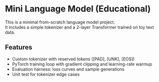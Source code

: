 # Mini Language Model (Educational)

This is a minimal from-scratch language model project.  
It includes a simple tokenizer and a 2-layer Transformer trained on toy text data.

## Features
- Custom tokenizer with reserved tokens ([PAD], [UNK], [EOS])
- PyTorch training loop with gradient clipping and learning-rate warmup
- Evaluation harness: loss curves and sample generations
- Unit test for tokenizer edge cases